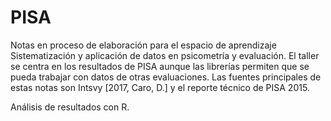 # PISA
Notas en proceso de elaboración para el espacio de aprendizaje Sistematización y aplicación de datos en psicometría y evaluación. El taller se centra en los resultados de PISA aunque las librerías permiten que se pueda trabajar con datos de otras evaluaciones. Las fuentes principales de estas notas son Intsvy [2017, Caro, D.] y el reporte técnico de PISA 2015. 

Análisis de resultados con R.
